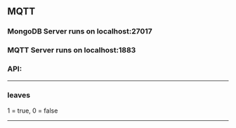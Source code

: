 ## MQTT

### MongoDB Server runs on localhost:27017
### MQTT Server runs on localhost:1883

### API:
---

### leaves

1 = true, 0 = false

---

### 